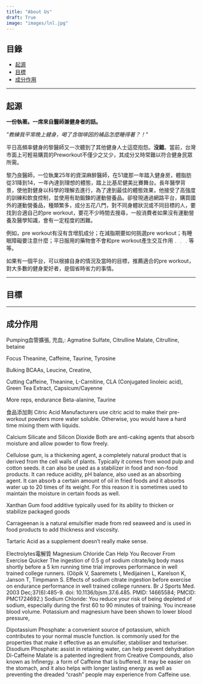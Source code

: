 ```yaml
---
title: "About Us"
draft: True
image: "images/lnl.jpg"
---
```


## 目錄

- [起源](#起源) 
- [目標](#目標)
- [成分作用](#成分作用)

---
## 起源

**一份執著。一席來自醫師兼健身者的話。**

*"教練我平常晚上健身，喝了含咖啡因的補品怎麼睡得著？！"*

平日高頻率健身的黎醫師又一次聽到了其他健身人士這麼抱怨。**沒錯**。當前，台灣市面上可輕易購買的Preworkout不僅少之又少，其成分又時常難以符合健身民眾所需。

黎乃良醫師，一位執業25年的資深麻醉醫師，在51歲那一年踏入健身房，體脂肪從31降到14，一年內達到理想的體態，踏上比基尼健美比賽舞台。長年醫學背景，使他對健身以科學的理解去進行，為了達到最佳的體態效果，他接受了高強度的訓練和飲食控制，並使用有助鍛鍊的運動營養品。卻發現通過網路平台，購買國外的運動營養品，種類繁多，成分五花八門，對不同身體狀況或不同目標的人，要找到合適自己的pre workout，要花不少時間去搜尋，一般消費者如果沒有運動營養及醫學知識，會有一定程度的困難。

例如，pre workout有沒有含增肌成分；在減脂期要如何挑選pre workout；有睡眠障礙要注意什麼；平日服用的藥物會不會和pre workout產生交互作用﹒﹒﹒等等。

如果有一個平台，可以根據自身的情況及當時的目標，推薦適合的pre workout，對大多數的健身愛好者，是個省時省力的事情。

---
## 目標
---
## 成分作用

Pumping血管擴張, 充血,:
Agmatine Sulfate, Citrulline Malate, Citrulline, betaine

Focus
Theanine, Caffeine, Taurine, Tyrosine 

Bulking
BCAAs, Leucine, Creatine, 

Cutting
Caffeine, Theanine, L-Carnitine, CLA (Conjugated linoleic acid), Green Tea Extract, Capsicum/Cayenne

More reps, endurance
Beta-alanine, Taurine


食品添加劑
Citric Acid
Manufacturers use citric acid to make their pre-workout powders more water soluble. Otherwise, you would have a hard time mixing them with liquids.

Calcium Silicate and Silicon Dioxide
Both are anti-caking agents that absorb moisture and allow powder to flow freely.

Cellulose gum, is a thickening agent, a completely natural product that is derived from the cell walls of plants. Typically it comes from wood pulp and cotton seeds. it can also be used as a stabilizer in food and non-food products. It can reduce acidity, pH balance, also used as an absorbing agent. It can absorb a certain amount of oil in fried foods and it absorbs water up to 20 times of its weight. For this reason it is sometimes used to maintain the moisture in certain foods as well.

Xanthan Gum food additive typically used for its ability to thicken or stabilize packaged goods

Carrageenan is a natural emulsifier made from red seaweed and is used in food products to add thickness and viscosity.

Tartaric Acid as a supplement doesn’t really make sense.


Electrolytes電解質
Magnesium Chloride Can Help You Recover From Exercise Quicker
The ingestion of 0.5 g of sodium citrate/kg body mass shortly before a 5 km running time trial improves performance in well trained college runners. (Oöpik V, Saaremets I, Medijainen L, Karelson K, Janson T, Timpmann S. Effects of sodium citrate ingestion before exercise on endurance performance in well trained college runners. Br J Sports Med. 2003 Dec;37(6):485-9. doi: 10.1136/bjsm.37.6.485. PMID: 14665584; PMCID: PMC1724692.)
Sodium Chloride: You reduce your risk of being depleted of sodium, especially during the first 60 to 90 minutes of training. You increase blood volume.
Potassium and magnesium have been shown to lower blood pressure,

Dipotassium Phosphate: a convenient source of potassium, which contributes to your normal muscle function. is commonly used for the properties that make it effective as an emulsifier, stabiliser and texturiser. 
Disodium Phosphate: assist in retaining water, can help prevent dehydration
Di-Caffeine Malate is a patented ingredient from Creative Compounds, also known as Infinergy. a form of Caffeine that is buffered. It may be easier on the stomach, and it also helps with longer lasting energy as well as preventing the dreaded “crash” people may experience from Caffeine use.

